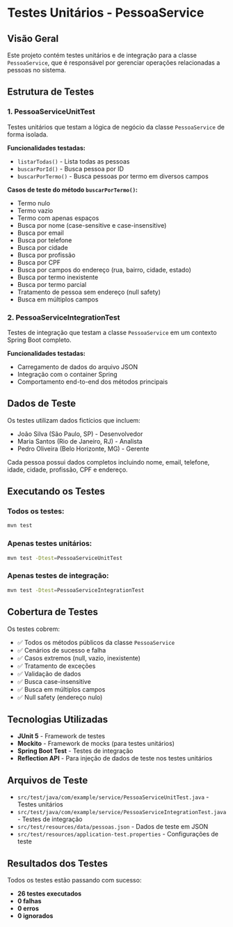 # Testes Unitários - PessoaService

## Visão Geral
Este projeto contém testes unitários e de integração para a classe `PessoaService`, que é responsável por gerenciar operações relacionadas a pessoas no sistema.

## Estrutura de Testes

### 1. PessoaServiceUnitTest
Testes unitários que testam a lógica de negócio da classe `PessoaService` de forma isolada.

**Funcionalidades testadas:**
- `listarTodas()` - Lista todas as pessoas
- `buscarPorId()` - Busca pessoa por ID
- `buscarPorTermo()` - Busca pessoas por termo em diversos campos

**Casos de teste do método `buscarPorTermo()`:**
- Termo nulo
- Termo vazio
- Termo com apenas espaços
- Busca por nome (case-sensitive e case-insensitive)
- Busca por email
- Busca por telefone
- Busca por cidade
- Busca por profissão
- Busca por CPF
- Busca por campos do endereço (rua, bairro, cidade, estado)
- Busca por termo inexistente
- Busca por termo parcial
- Tratamento de pessoa sem endereço (null safety)
- Busca em múltiplos campos

### 2. PessoaServiceIntegrationTest
Testes de integração que testam a classe `PessoaService` em um contexto Spring Boot completo.

**Funcionalidades testadas:**
- Carregamento de dados do arquivo JSON
- Integração com o container Spring
- Comportamento end-to-end dos métodos principais

## Dados de Teste

Os testes utilizam dados fictícios que incluem:
- João Silva (São Paulo, SP) - Desenvolvedor
- Maria Santos (Rio de Janeiro, RJ) - Analista  
- Pedro Oliveira (Belo Horizonte, MG) - Gerente

Cada pessoa possui dados completos incluindo nome, email, telefone, idade, cidade, profissão, CPF e endereço.

## Executando os Testes

### Todos os testes:
```bash
mvn test
```

### Apenas testes unitários:
```bash
mvn test -Dtest=PessoaServiceUnitTest
```

### Apenas testes de integração:
```bash
mvn test -Dtest=PessoaServiceIntegrationTest
```

## Cobertura de Testes

Os testes cobrem:
- ✅ Todos os métodos públicos da classe `PessoaService`
- ✅ Cenários de sucesso e falha
- ✅ Casos extremos (null, vazio, inexistente)
- ✅ Tratamento de exceções
- ✅ Validação de dados
- ✅ Busca case-insensitive
- ✅ Busca em múltiplos campos
- ✅ Null safety (endereço nulo)

## Tecnologias Utilizadas

- **JUnit 5** - Framework de testes
- **Mockito** - Framework de mocks (para testes unitários)
- **Spring Boot Test** - Testes de integração
- **Reflection API** - Para injeção de dados de teste nos testes unitários

## Arquivos de Teste

- `src/test/java/com/example/service/PessoaServiceUnitTest.java` - Testes unitários
- `src/test/java/com/example/service/PessoaServiceIntegrationTest.java` - Testes de integração
- `src/test/resources/data/pessoas.json` - Dados de teste em JSON
- `src/test/resources/application-test.properties` - Configurações de teste

## Resultados dos Testes

Todos os testes estão passando com sucesso:
- **26 testes executados**
- **0 falhas**
- **0 erros**
- **0 ignorados**
